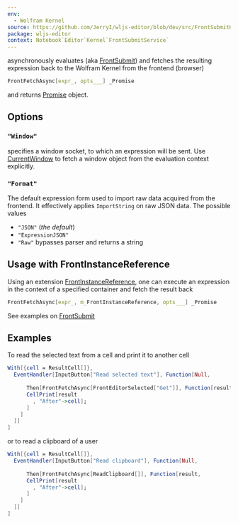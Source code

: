 ```yaml
---
env:
  - Wolfram Kernel
source: https://github.com/JerryI/wljs-editor/blob/dev/src/FrontSubmitKernel.wl
package: wljs-editor
context: Notebook`Editor`Kernel`FrontSubmitService`
---
```

asynchronously evaluates (aka [FrontSubmit](frontend/Reference/Frontend%20IO/FrontSubmit.md)) and fetches the resulting expression back to the Wolfram Kernel from the frontend (browser)

```mathematica
FrontFetchAsync[expr_, opts___] _Promise
```

and returns [Promise](frontend/Reference/Misc/Promise.md) object.

## Options
### `"Window"`
specifies a window socket, to which an expression will be sent. Use [CurrentWindow](frontend/Reference/Frontend%20IO/CurrentWindow.md) to fetch a window object from the evaluation context explicitly.

### `"Format"`
The default expression form used to import raw data acquired from the frontend. It effectively applies `ImportString` on raw JSON data. The possible values
- `"JSON"` (*the default*)
- `"ExpressionJSON"`
- `"Raw"` bypasses parser and returns a string


## Usage with FrontInstanceReference
Using an extension [FrontInstanceReference](frontend/Reference/Frontend%20IO/FrontInstanceReference.md), one can execute an expression in the context of a specified container and fetch the result back

```mathematica
FrontFetchAsync[expr_, m_FrontInstanceReference, opts___] _Promise
```

See examples on [FrontSubmit](frontend/Reference/Frontend%20IO/FrontSubmit.md#Usage%20with%20Meta-Markers)

## Examples
To read the selected text from a cell and print it to another cell

```mathematica
With[{cell = ResultCell[]},
  EventHandler[InputButton["Read selected text"], Function[Null, 
    
      Then[FrontFetchAsync[FrontEditorSelected["Get"]], Function[result,
      CellPrint[result 
        , "After"->cell];
      ]
    ]
  ]]
]
```

or to read a clipboard of a user

```mathematica
With[{cell = ResultCell[]},
  EventHandler[InputButton["Read clipboard"], Function[Null, 
    
      Then[FrontFetchAsync[ReadClipboard[]], Function[result,
      CellPrint[result 
        , "After"->cell];
      ]
    ]
  ]]
]
```